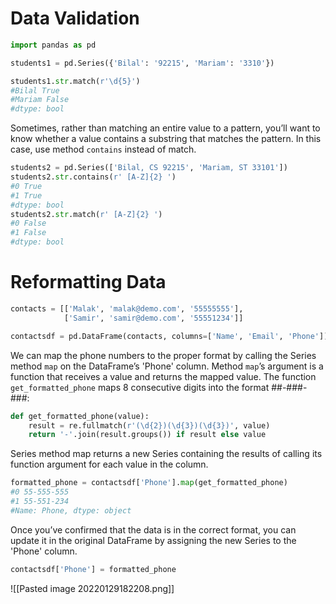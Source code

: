 # Data Validation
```python
import pandas as pd

students1 = pd.Series({'Bilal': '92215', 'Mariam': '3310'})

students1.str.match(r'\d{5}')
#Bilal True 
#Mariam False 
#dtype: bool
```
Sometimes, rather than matching an entire value to a pattern, you’ll want to know whether a value contains a substring that matches the pattern. In this case, use method `contains` instead of match.

```python
students2 = pd.Series(['Bilal, CS 92215', 'Mariam, ST 33101'])
students2.str.contains(r' [A-Z]{2} ')
#0 True 
#1 True 
#dtype: bool
students2.str.match(r' [A-Z]{2} ')
#0 False 
#1 False 
#dtype: bool
```

# Reformatting Data
```python
contacts = [['Malak', 'malak@demo.com', '55555555'],
			['Samir', 'samir@demo.com', '55551234']]

contactsdf = pd.DataFrame(contacts, columns=['Name', 'Email', 'Phone'])
```

We can map the phone numbers to the proper format by calling the Series method `map` on the DataFrame’s 'Phone' column. 
Method `map`’s argument is a function that receives a value and returns the mapped value. The function `get_formatted_phone` maps 8 consecutive digits into the format ##-###-###:

```python
def get_formatted_phone(value):
	result = re.fullmatch(r'(\d{2})(\d{3})(\d{3})', value)
	return '-'.join(result.groups()) if result else value
```
Series method map returns a new Series containing the results of calling its function argument for each value in the column.
```python
formatted_phone = contactsdf['Phone'].map(get_formatted_phone)
#0 55-555-555 
#1 55-551-234 
#Name: Phone, dtype: object
```

Once you’ve confirmed that the data is in the correct format, you can update it in the original DataFrame by assigning the new Series to the 'Phone' column.
```python
contactsdf['Phone'] = formatted_phone
```
![[Pasted image 20220129182208.png]]